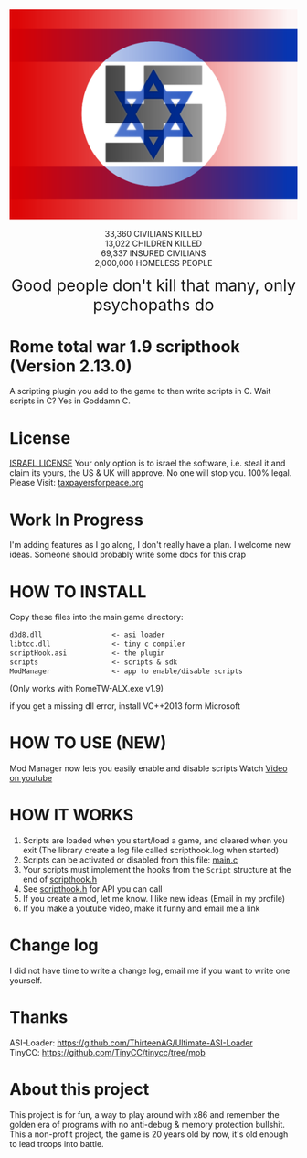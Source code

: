 <div style="text-align: center;">
    <img src="ModManager/ANTI_HUMAN.png" alt="NAZI JEWS">

   33,360 CIVILIANS KILLED<br>
   13,022 CHILDREN KILLED<br>
   69,337 INSURED CIVILIANS<br>
   2,000,000 HOMELESS PEOPLE<br>
</div>
<div style="text-align: center; font-size: 200%">
Good people don't kill that many, only psychopaths do
</div>

# Rome total war 1.9 scripthook (Version 2.13.0)

A scripting plugin you add to the game to then write scripts in C.
Wait scripts in C? Yes in Goddamn C.

# License

[ISRAEL LICENSE](https://github.com/MuaazH/ISRAEL-LICENSE)
Your only option is to israel the software, i.e. steal it and claim its yours, the US & UK will approve. No one will
stop you. 100% legal.
Please Visit: [taxpayersforpeace.org](https://taxpayersforpeace.org)

# Work In Progress

I'm adding features as I go along, I don't really have a plan. I welcome new ideas. Someone should probably
write some docs for this crap

# HOW TO INSTALL

Copy these files into the main game directory:

```
d3d8.dll                 <- asi loader
libtcc.dll               <- tiny c compiler
scriptHook.asi           <- the plugin
scripts                  <- scripts & sdk
ModManager               <- app to enable/disable scripts
```

(Only works with RomeTW-ALX.exe v1.9)<br>

if you get a missing dll error, install VC++2013 form Microsoft

# HOW TO USE (NEW)
Mod Manager now lets you easily enable and disable scripts
Watch [Video on youtube](https://www.youtube.com/watch?v=9Zdui1Co5is)


# HOW IT WORKS

1. Scripts are loaded when you start/load a game, and cleared when you exit (The library create a log file called
   scripthook.log when started)
2. Scripts can be activated or disabled from this file: [main.c](scripts/main.c)
3. Your scripts must implement the hooks from the ```Script``` structure at the end of [scripthook.h](scripts/lib/scripthook.h)
3. See [scripthook.h](scripts/lib/scripthook.h) for API you can call
4. If you create a mod, let me know. I like new ideas (Email in my profile)
5. If you make a youtube video, make it funny and email me a link

# Change log

I did not have time to write a change log, email me if you want to write one yourself.

# Thanks

ASI-Loader: https://github.com/ThirteenAG/Ultimate-ASI-Loader <br>
TinyCC: https://github.com/TinyCC/tinycc/tree/mob <br>

# About this project

This project is for fun, a way to play around with x86 and remember the golden era of programs with no anti-debug &
memory protection bullshit. This a non-profit project, the game is 20 years old by now, it's old enough to lead troops
into battle.

